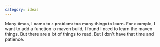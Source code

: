 ```yaml
---
category: ideas
---
```


Many times, I came to a problem: too many things to learn. For example, I want to add a function to maven build, I found I need to 
learn the maven things. But there are a lot of things to read. But I don't have that time and patience. 

